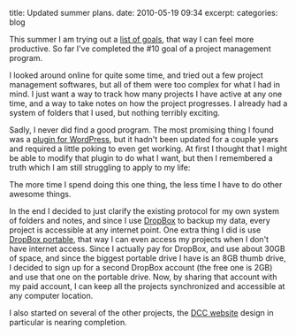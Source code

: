 title: Updated summer plans.
date: 2010-05-19 09:34
excerpt: 
categories: blog

This summer I am trying out a [list of goals](http://www.davistobias.com/blog/988/summer-plans-expanded), that way I can feel more productive. So far I've completed the #10 goal of a project management program.

I looked around online for quite some time, and tried out a few project management softwares, but all of them were too complex for what I had in mind. I just want a way to track how many projects I have active at any one time, and a way to take notes on how the project progresses. I already had a system of folders that I used, but nothing terribly exciting.

Sadly, I never did find a good program. The most promising thing I found was a [plugin for WordPress](http://wordpress.org/extend/plugins/wp-project/), but it hadn't been updated for a couple years and required a little poking to even get working. At first I thought that I might be able to modify that plugin to do what I want, but then I remembered a truth which I am still struggling to apply to my life:

The more time I spend doing this one thing, the less time I have to do other awesome things.

In the end I decided to just clarify the existing protocol for my own system of folders and notes, and since I use [DropBox](http://www.dropbox.com) to backup my data, every project is accessible at any internet point. One extra thing I did is use [DropBox portable](http://forums.dropbox.com/topic.php?id=7729), that way I can even access my projects when I don't have internet access. Since I actually pay for DropBox, and use about 30GB of space, and since the biggest portable drive I have is an 8GB thumb drive, I decided to sign up for a second DropBox account (the free one is 2GB) and use that one on the portable drive. Now, by sharing that account with my paid account, I can keep all the projects synchronized and accessible at any computer location.

I also started on several of the other projects, the [DCC website](http://www.dominioncovenantchurch.com) design in particular is nearing completion.